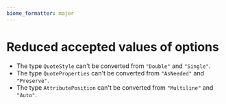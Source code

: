 ```yaml
---
biome_formatter: major
---
```


# Reduced accepted values of options

- The type `QuoteStyle` can't be converted from `"Double"` and `"Single"`.
- The type `QuoteProperties` can't be converted from `"AsNeeded"` and `"Preserve"`.
- The type `AttributePosition` can't be converted from `"Multiline"` and `"Auto"`.
